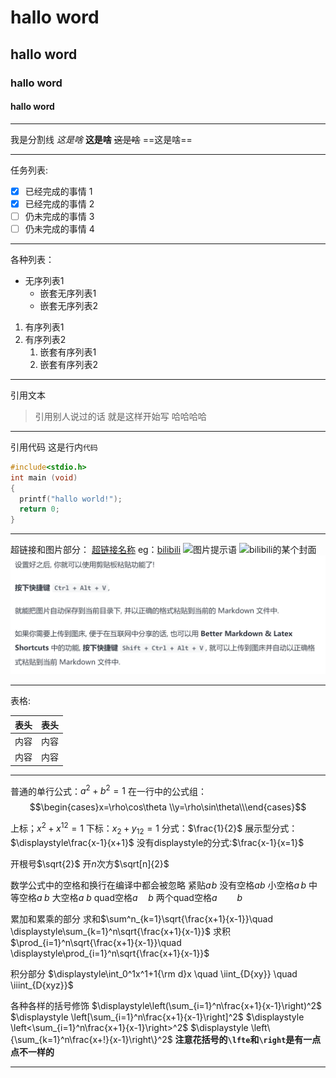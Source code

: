# hallo word
## hallo word
### hallo word
#### hallo word
---
我是分割线
*这是啥*
**这是啥**
~~这是啥~~
==这是啥==

---
任务列表:
- [x] 已经完成的事情 1
- [x] 已经完成的事情 2
- [ ] 仍未完成的事情 3
- [ ] 仍未完成的事情 4

---
各种列表：
* 无序列表1
    * 嵌套无序列表1
    * 嵌套无序列表2
1. 有序列表1
1. 有序列表2
   1. 嵌套有序列表1
   2. 嵌套有序列表2
   
---
引用文本
> 引用别人说过的话
> 就是这样开始写
> 哈哈哈哈

---
引用代码
这是行内`代码`
``` C
#include<stdio.h>
int main (void)
{
  printf("hallo world!");
  return 0;
}
```
---
超链接和图片部分：
[超链接名称](超链接地址)
eg：[bilibili](https://www.bilibili.com/)
![图片提示语](图片链接)
![bilibili的某个封面](https://i0.hdslb.com/bfs/archive/bc956342ba089ae7664d2fe2248e0ea435dd8daf.jpg)
![](image/2021-05-19-22-39-34.png)

---


表格:

| 表头 | 表头 |
| ---- | ---- |
| 内容 | 内容 |
| 内容 | 内容 |
--- 
普通的单行公式：$a^2+b^2=1$
在一行中的公式组：$$\begin{cases}x=\rho\cos\theta \\y=\rho\sin\theta\\\end{cases}$$

上标；$x^2+x^{12}=1$
下标：$x_2+y_{12}=1$
分式：$\frac{1}{2}$
展示型分式：$\displaystyle\frac{x-1}{x+1}$
没有displaystyle的分式:$\frac{x-1}{x=1}$

开根号$\sqrt{2}$
开$n$次方$\sqrt[n]{2}$

数学公式中的空格和换行在编译中都会被忽略
紧贴$a\!b$
没有空格$ab$
小空格$a\,b$
中等空格$a\;b$
大空格$a\ b$
quad空格$a\quad b$
两个quad空格$a\qquad b$

累加和累乘的部分
求和$\sum^n_{k=1}\sqrt{\frac{x+1}{x-1}}\quad \displaystyle\sum_{k=1}^n\sqrt{\frac{x+1}{x-1}}$
求积$\prod_{i=1}^n\sqrt{\frac{x+1}{x-1}}\quad \displaystyle\prod_{i=1}^n\sqrt{\frac{x+1}{x-1}}$

积分部分
$\displaystyle\int_0^1x^1+1{\rm d}x \quad \iint_{D{xy}} \quad \iiint_{D{xyz}}$

各种各样的括号修饰
$\displaystyle\left(\sum_{i=1}^n\frac{x+1}{x-1}\right)^2$
$\displaystyle \left[\sum_{i=1}^n\frac{x+1}{x-1}\right]^2$
$\displaystyle \left<\sum_{i=1}^n\frac{x+1}{x-1}\right>^2$
$\displaystyle \left\{\sum_{k=1}^n\frac{x+!}{x-1}\right\}^2$
**注意花括号的`\lfte`和`\right`是有一点点不一样的**

---
